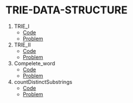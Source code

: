 # TRIE-DATA-STRUCTURE
1. TRIE_I
   - [Code](https://takeuforward.org/data-structure/implement-trie-1/)
   - [Problem](https://bit.ly/3n4m3Hu)
1. TRIE_II
   - [Code](https://takeuforward.org/data-structure/implement-trie-ii/)
   - [Problem](https://bit.ly/3qwT4OL)
1. Compelete_word
   - [Code](https://github.com/striver79/StriversTrieSeries/blob/main/L3_CompleteString_Cpp)
   - [Problem](https://bit.ly/3n3kedU)
1. countDistinctSubstrings
   - [Code](https://takeuforward.org/data-structure/number-of-distinct-substrings-in-a-string-using-trie/)
   - [Problem](https://bit.ly/3ocRQW0)
     
